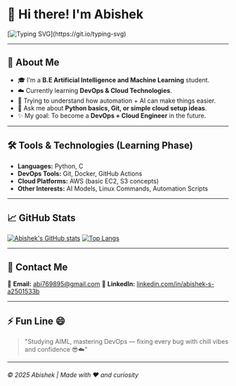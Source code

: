 # 👋 Hi there! I'm **Abishek**

[![Typing SVG](https://readme-typing-svg.herokuapp.com?font=Fira+Code\&size=22\&pause=1000\&color=00BFFF\&width=600\&lines=B.E+AIML+Student;Learning+DevOps+%26+Cloud;Exploring+Tech+Step+by+Step!)](https://git.io/typing-svg)

---

## 🌱 About Me

* 🎓 I’m a **B.E Artificial Intelligence and Machine Learning** student.
* ☁️ Currently learning **DevOps & Cloud Technologies**.
* 🧠 Trying to understand how automation + AI can make things easier.
* 💬 Ask me about **Python basics, Git, or simple cloud setup ideas**.
* ✨ My goal: To become a **DevOps + Cloud Engineer** in the future.

---

## 🛠️ Tools & Technologies (Learning Phase)

* **Languages:** Python, C
* **DevOps Tools:** Git, Docker, GitHub Actions
* **Cloud Platforms:** AWS (basic EC2, S3 concepts)
* **Other Interests:** AI Models, Linux Commands, Automation Scripts

---

## 📈 GitHub Stats

[![Abishek's GitHub stats](https://github-readme-stats.vercel.app/api?username=abishek003-tech\&show_icons=true\&theme=tokyonight)](https://github.com/abishek003-tech)
[![Top Langs](https://github-readme-stats.vercel.app/api/top-langs/?username=abishek003-tech\&layout=compact\&theme=tokyonight)](https://github.com/abishek003-tech)

---

## 💬 Contact Me

📧 **Email:** [abi769895@gmail.com](mailto:abi769895@gmail.com)
💼 **LinkedIn:** [linkedin.com/in/abishek-s-a2501533b](https://www.linkedin.com/in/abishek-s-a2501533b/)

---

## ⚡ Fun Line 😄

> "Studying AIML, mastering DevOps — fixing every bug with chill vibes and confidence 😎☁️"

---

###### © 2025 Abishek | Made with ❤️ and curiosity
